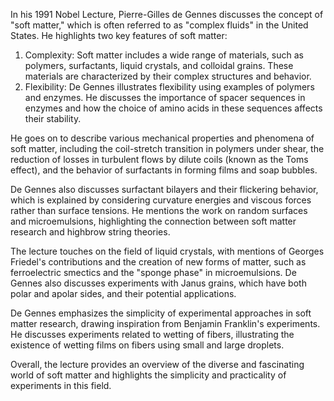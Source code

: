 
In his 1991 Nobel Lecture, Pierre-Gilles de Gennes discusses the concept of "soft matter," which is often referred to as "complex fluids" in the United States. He highlights two key features of soft matter:

1. Complexity: Soft matter includes a wide range of materials, such as polymers, surfactants, liquid crystals, and colloidal grains. These materials are characterized by their complex structures and behavior.
2. Flexibility: De Gennes illustrates flexibility using examples of polymers and enzymes. He discusses the importance of spacer sequences in enzymes and how the choice of amino acids in these sequences affects their stability.

He goes on to describe various mechanical properties and phenomena of soft matter, including the coil-stretch transition in polymers under shear, the reduction of losses in turbulent flows by dilute coils (known as the Toms effect), and the behavior of surfactants in forming films and soap bubbles.

De Gennes also discusses surfactant bilayers and their flickering behavior, which is explained by considering curvature energies and viscous forces rather than surface tensions. He mentions the work on random surfaces and microemulsions, highlighting the connection between soft matter research and highbrow string theories.

The lecture touches on the field of liquid crystals, with mentions of Georges Friedel's contributions and the creation of new forms of matter, such as ferroelectric smectics and the "sponge phase" in microemulsions. De Gennes also discusses experiments with Janus grains, which have both polar and apolar sides, and their potential applications.

De Gennes emphasizes the simplicity of experimental approaches in soft matter research, drawing inspiration from Benjamin Franklin's experiments. He discusses experiments related to wetting of fibers, illustrating the existence of wetting films on fibers using small and large droplets.

Overall, the lecture provides an overview of the diverse and fascinating world of soft matter and highlights the simplicity and practicality of experiments in this field.